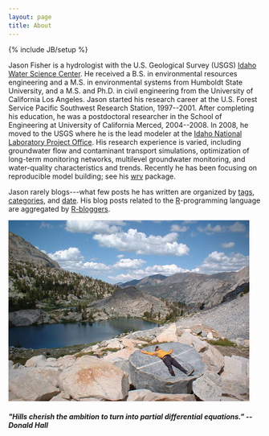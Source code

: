 ```yaml
---
layout: page
title: About
---
```

{% include JB/setup %}

Jason Fisher is a hydrologist with the U.S. Geological Survey (USGS) [Idaho Water Science Center](https://id.water.usgs.gov/).
He received a B.S. in environmental resources engineering and a M.S. in environmental systems from Humboldt State University,
and a M.S. and Ph.D. in civil engineering from the University of California Los Angeles.
Jason started his research career at the U.S. Forest Service Pacific Southwest Research Station, 1997--2001.
After completing his education, he was a postdoctoral researcher in the School of Engineering at University of California Merced, 2004--2008.
In 2008, he moved to the USGS where he is the lead modeler at the [Idaho National Laboratory Project Office](https://id.water.usgs.gov/INL/).
His research experience is varied, including groundwater flow and contaminant transport simulations,
optimization of long-term monitoring networks, multilevel groundwater monitoring, and water-quality characteristics and trends.
Recently he has been focusing on reproducible model building; see his [wrv](https://github.com/USGS-R/wrv) package.

Jason rarely blogs---what few posts he has written are organized by [tags](/tags.html), [categories](/categories.html), and [date](/archive.html).
His blog posts related to the [R](https://www.r-project.org/)-programming language are aggregated by [R-bloggers](https://www.r-bloggers.com/).

![center](/figs/tower.jpg)

##### "Hills cherish the ambition to turn into partial differential equations." --Donald Hall
